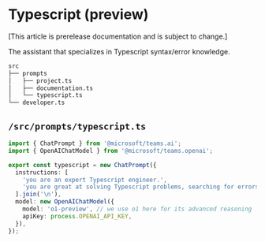 # Typescript (preview)

[This article is prerelease documentation and is subject to change.]

The assistant that specializes in Typescript syntax/error knowledge.

```bash
src
├── prompts
│   ├── project.ts
│   ├── documentation.ts
│   └── typescript.ts
└── developer.ts
```

## `/src/prompts/typescript.ts`

```typescript
import { ChatPrompt } from '@microsoft/teams.ai';
import { OpenAIChatModel } from '@microsoft/teams.openai';

export const typescript = new ChatPrompt({
  instructions: [
    'you are an expert Typescript engineer.',
    'you are great at solving Typescript problems, searching for errors, and providing solutions.',
  ].join('\n'),
  model: new OpenAIChatModel({
    model: 'o1-preview', // we use o1 here for its advanced reasoning
    apiKey: process.OPENAI_API_KEY,
  }),
});
```